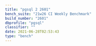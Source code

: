 ```yaml
---
title: "pgsql 2 2601"
bench_suite: "21w26 CI Weekly Benchmark"
build_number: "2601"
dbprofile: "pgsql"
classifier: ""
date: 2021-06-28T02:53:43
type: "bench"
---
```

